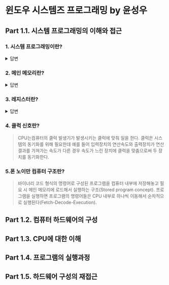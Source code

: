 윈도우 시스템즈 프로그래밍 by 윤성우
===============================

## Part 1.1. 시스템 프로그래밍의 이해와 접근

### 1. 시스템 프로그래밍이란?

<details>
<summary>답변</summary>

  > 컴퓨터 시스템을 동작시키는 프로그램을 만드는 일(ex.운영체제). 어셈블리 언어나 C언러를 이용해 하드웨어를 직접 컨트롤하거나 운영체제에서 제공하는 라이브러리를 사용하여 프로그램을 개발하는 일을 포함한다.
</details>

### 2. 메인 메모리란?

<details>
<summary>답변</summary>

  > 컴파일이 완료된 프로그램 코드가 올라가서 실행되는 영역.
</details>

### 3. 레지스터란?

<details>
<summary>답변</summary>

  > 컨트롤 유닛이나 ALU가 필요로 하는 바이너리 데이터(명령어, 데이터)를 저장하기 위한 CPU 내부의 작은 메모리 공간.
</details>

### 4. 클럭 신호란?

  > CPU는컴퓨터의 클럭 발생기가 발생시키는 클럭에 맞춰 일을 한다. 클럭은 시스템의 동기화를 위해 필요한데 예를 들어 입력장치의 연산속도와 출력장치가 연산 결과를 가져가는 속도가 다른 경우 속도가 느린 장치에 클럭을 맞춤으로써 두 장치를 동기화한다.

### 5.폰 노이만 컴퓨터 구조란?
  > 바이너리 코드 형식의 명령어로 구성된 프로그램을 컴퓨터 내부에 저장해놓고 필요 시 메인 메모리에 로드해서 실행하는 구조(Stored program concept). 프로그램을 실행하면 프로그램의 명령어들은 CPU 내부로 하나씩 이동해서 순차적으로 실행된다(Fetch-Decode-Execution).


## Part 1.2. 컴퓨터 하드웨어의 구성

## Part 1.3. CPU에 대한 이해

## Part 1.4. 프로그램의 실행과정

## Part 1.5. 하드웨어 구성의 재접근
